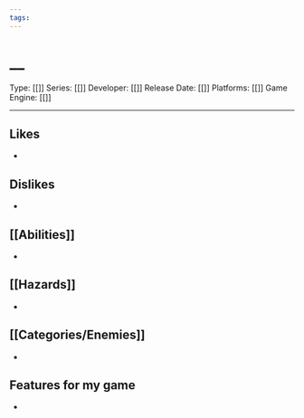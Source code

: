 ```yaml
---
tags:
---
```

# __

Type: [[]]
Series: [[]]
Developer: [[]]
Release Date: [[]]
Platforms: [[]]
Game Engine: [[]]

----





## Likes
* 

## Dislikes
* 

## [[Abilities]]
* 

## [[Hazards]]
* 

## [[Categories/Enemies]]
* 

## Features for my game
* 